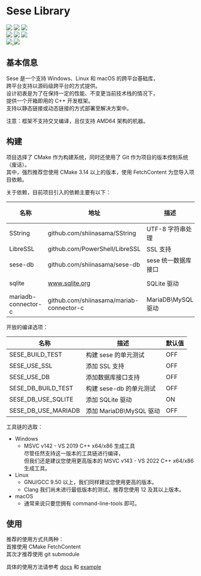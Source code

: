 # Sese Library

<div>
  <img src="https://img.shields.io/static/v1?label=license&message=Apache-2.0&color=red"/>
  <img src="https://img.shields.io/static/v1?label=language&message=C%2B%2B%2020&color=greed&logo=cplusplus"/>
  <img src="https://img.shields.io/static/v1?label=build%20system&message=CMake&color=greed&logo=cmake"/>
  <br>
  <img src="https://img.shields.io/static/v1?label&message=windows&color=blue&logo=windows"/>
  <img src="https://img.shields.io/static/v1?label&message=linux&color=blue&logo=linux"/>
  <img src="https://img.shields.io/static/v1?label&message=macOS&color=blue&logo=apple"/>
  <br>
  <a href="mailto://shiina_kaoru@outlook.com">
  <img src="https://img.shields.io/static/v1?label=email&message=SHIINA_KAORU@Outlook.com&color=skyblue&logo=gmail"/>
  </a>
  <img src="https://img.shields.io/static/v1?label=QQ&message=995602964&color=skyblue&logo=tencentqq"/>
</div>

## 基本信息

Sese 是一个支持 Windows、Linux 和 macOS 的跨平台基础库，<br>
跨平台支持以源码级跨平台的方式提供。<br>
设计初衷是为了在保持一定的性能、不变更当前技术栈的情况下，<br>
提供一个开箱即用的 C++ 开发框架。<br>
支持以静态链接或动态链接的方式部署至解决方案中。

注意：框架不支持交叉编译，且仅支持 AMD64 架构的机器。

## 构建

项目选择了 CMake 作为构建系统，同时还使用了 Git 作为项目的版本控制系统（废话）。<br>
其中，强烈推荐您使用 CMake 3.14 以上的版本，使用 FetchContent 为您导入项目依赖。

关于依赖，目前项目引入的依赖主要有以下：

| 名称                  | 地址                                       | 描述               | 父项      | 状态  |
|---------------------|------------------------------------------|------------------|---------|-----|
| SString             | github.com/shiinasama/SString            | UTF-8 字符串处理      | sese    | V   |
| LibreSSL            | github.com/PowerShell/LibreSSL           | SSL 支持           | sese    | V   |
| sese-db             | github.com/shiinasama/sese-db            | sese 统一数据库接口     | sese    | V   |
| sqlite              | www.sqlite.org                           | SQLite 驱动        | sese-db | V   |
| mariadb-connector-c | github.com/shiinasama/mariab-connector-c | MariaDB\MySQL 驱动 | sese-db | V   |

开放的编译选项：

| 名称                  | 描述                  | 默认值 |
|---------------------|---------------------|-----|
| SESE_BUILD_TEST     | 构建 sese 的单元测试       | OFF |
| SESE_USE_SSL        | 添加 SSL 支持           | OFF |
| SESE_USE_DB         | 添加数据库接口支持           | OFF |
| SESE_DB_BUILD_TEST  | 构建 sese-db 的单元测试    | OFF |
| SESE_DB_USE_SQLITE  | 添加 SQLite 驱动        | ON  |
| SESE_DB_USE_MARIADB | 添加 MariaDB\MySQL 驱动 | OFF |

工具链的选取：

- Windows
    - MSVC v142 - VS 2019 C++ x64/x86 生成工具<br>尽管任然支持这一版本的工具链进行编译，<br>但我们还是建议您使用更高版本的
      MSVC v143 - VS 2022 C++ x64/x86 生成工具。
- Linux
    - GNU/GCC 9.50 以上，我们同样建议您使用更高的版本。
    - Clang 我们尚未进行最低版本的测试，推荐您使用 12 及其以上版本。
- macOS
    - 通常来说只要您拥有 command-line-tools 即可。

## 使用

推荐的使用方式共两种：<br>
首推使用 CMake FetchContent <br>
其次才推荐使用 git submodule

具体的使用方法请参考 [docs](docs/readme.md) 和 [example](example/CMakeLists.txt)